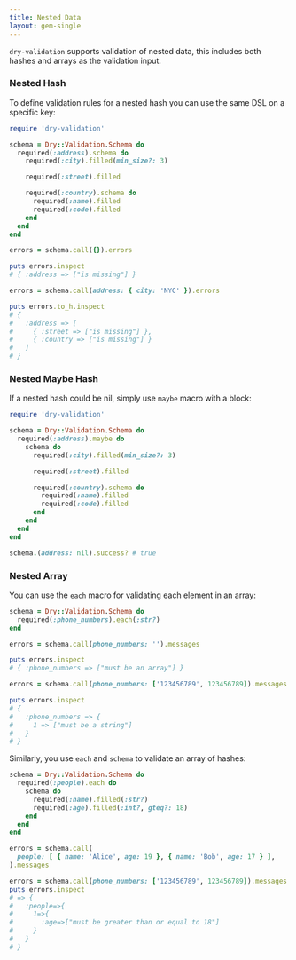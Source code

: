 ```yaml
---
title: Nested Data
layout: gem-single
---
```


`dry-validation` supports validation of nested data, this includes both hashes and arrays as the validation input.

### Nested Hash

To define validation rules for a nested hash you can use the same DSL on a specific key:

``` ruby
require 'dry-validation'

schema = Dry::Validation.Schema do
  required(:address).schema do
    required(:city).filled(min_size?: 3)

    required(:street).filled

    required(:country).schema do
      required(:name).filled
      required(:code).filled
    end
  end
end

errors = schema.call({}).errors

puts errors.inspect
# { :address => ["is missing"] }

errors = schema.call(address: { city: 'NYC' }).errors

puts errors.to_h.inspect
# {
#   :address => [
#     { :street => ["is missing"] },
#     { :country => ["is missing"] }
#   ]
# }
```

### Nested Maybe Hash

If a nested hash could be nil, simply use `maybe` macro with a block:

``` ruby
require 'dry-validation'

schema = Dry::Validation.Schema do
  required(:address).maybe do
    schema do
      required(:city).filled(min_size?: 3)

      required(:street).filled

      required(:country).schema do
        required(:name).filled
        required(:code).filled
      end
    end
  end
end

schema.(address: nil).success? # true
```

### Nested Array

You can use the `each` macro for validating each element in an array:

``` ruby
schema = Dry::Validation.Schema do
  required(:phone_numbers).each(:str?)
end

errors = schema.call(phone_numbers: '').messages

puts errors.inspect
# { :phone_numbers => ["must be an array"] }

errors = schema.call(phone_numbers: ['123456789', 123456789]).messages

puts errors.inspect
# {
#   :phone_numbers => {
#     1 => ["must be a string"]
#   }
# }
```

Similarly, you use `each` and `schema` to validate an array of hashes:

``` ruby
schema = Dry::Validation.Schema do
  required(:people).each do
    schema do
      required(:name).filled(:str?)
      required(:age).filled(:int?, gteq?: 18)
    end
  end
end

errors = schema.call(
  people: [ { name: 'Alice', age: 19 }, { name: 'Bob', age: 17 } ],
).messages

errors = schema.call(phone_numbers: ['123456789', 123456789]).messages
puts errors.inspect
# => {
#   :people=>{
#     1=>{
#       :age=>["must be greater than or equal to 18"]
#     }
#   }
# }
```
